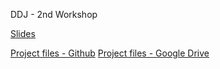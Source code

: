 DDJ - 2nd Workshop

[Slides](https://docs.google.com/presentation/d/1_DEPGpSCjJFILyV-NUWjbuEH-qIshbLxutlHCUu3c_Y/edit?usp=sharing)

[Project files - Github](https://github.com/pgpais/DDJ-Unity-Workshop-3D/tree/strippedDown)
[Project files - Google Drive](https://drive.google.com/drive/folders/1kmdx7HCMdQ-KBJSOjql3HMVdhirA8rKx?usp=sharing)
